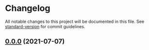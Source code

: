 # Changelog

All notable changes to this project will be documented in this file. See [standard-version](https://github.com/conventional-changelog/standard-version) for commit guidelines.

## [0.0.0](https://github.com/Riftland/vue-pet/compare/v1.1.0...v0.0.0) (2021-07-07)
